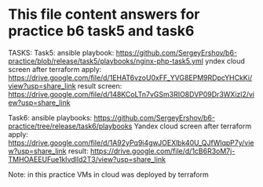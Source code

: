 # This file content answers for practice b6 task5 and task6
TASKS:
   Task5:
   ansible playbook: 
	https://github.com/SergeyErshov/b6-practice/blob/release/task5/playbooks/nginx-php-task5.yml
   yndex cloud screen after terraform apply:
	https://drive.google.com/file/d/1EHAT6vzoU0xFF_YVG8EPM9RDpcYHCkKi/view?usp=share_link
   result screen:
  	https://drive.google.com/file/d/148KCoLTn7vGSm3RIO8DVP09Dr3WXizl2/view?usp=share_link

   Task6:
   ansible playbooks:
   	https://github.com/SergeyErshov/b6-practice/tree/release/task6/playbooks
   Yandex cloud screen after terraform apply:
	https://drive.google.com/file/d/1A92yPq9i4gwJOEXlbk40U_QJfWlqpP7y/view?usp=share_link
   result:
	https://drive.google.com/file/d/1cB6R3oM7j-TMHOAEEUFue1kIvdlld2T3/view?usp=share_link

Note: in this practice VMs in cloud was deployed by terraform

